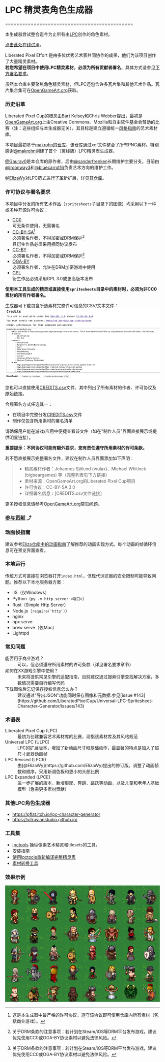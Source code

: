 # LPC 精灵表角色生成器  
=============================================

本生成器尝试整合迄今为止所有由[LPC](https://lpc.opengameart.org)创作的角色素材。

[点击此处在线试用](https://liberatedpixelcup.github.io/Universal-LPC-Spritesheet-Character-Generator/)。

Liberated Pixel Effort 是由多位优秀艺术家共同协作的成果，他们为该项目创作了大量精灵素材。  
**若您希望在项目中使用LPC精灵素材，必须为所有贡献者署名**，具体方式请参见[下方署名要求](#许可协议与署名要求)。

虽然本仓库主要聚焦角色精灵素材，但LPC还包含许多瓦片集和其他艺术作品。瓦片集合集可在[OpenGameArt.org](https://opengameart.org)获取。

### 历史沿革

Liberated Pixel Cup的概念由Bart Kelsey和Chris Webber提出，最初是[OpenGameArt.org](https://opengameart.org)上由Creative Commons、Mozilla和自由软件基金会赞助的比赛（注：这些组织与本生成器无关）。其目标是建立遵循统一[风格指南](https://lpc.opengameart.org/static/LPC-Style-Guide/build/index.html)的艺术素材库。

本项目最初基于[makrohn的仓库](https://github.com/makrohn/Universal-LPC-spritesheet)，该仓库通过xcf文件整合了所有PNG素材。特别感谢[@makrohn](https://github.com/makrohn)创建了首个（离线版）LPC精灵表生成器。

[@Gaurav0](https://github.com/Gaurav0)是本仓库的原作者，后由[@sanderfrenken](https://github.com/sanderfrenken)长期维护主要分支。目前由[@jrconway3](https://github.com/jrconway3)和[@bluecarrot16](https://github.com/bluecarrot16)负责艺术方向的维护工作。

[@ElizaWy](https://github.com/ElizaWy)对LPC范式进行了革新扩展，详见[其仓库](https://github.com/ElizaWy/LPC)。

### 许可协议与署名要求

本项目中分发的所有艺术作品（`spritesheets`子目录下的图像）均采用以下一种或多种开源许可协议：

- [CC0](https://creativecommons.org/public-domain/cc0/)  
  可无条件使用，无需署名
- [CC-BY-SA](https://creativecommons.org/licenses/by-sa/4.0/deed.zh)[^2]  
  必须署名作者，不得加密或DRM保护[^1]  
  且衍生作品必须采用相同协议发布
- [CC-BY](https://creativecommons.org/licenses/by/4.0/)  
  必须署名作者，不得加密或DRM保护[^1]
- [OGA-BY](https://static.opengameart.org/OGA-BY-3.0.txt)  
  必须署名作者，允许在DRM加密游戏中使用
- [GPL](https://www.gnu.org/licenses/gpl-3.0.en.html#license-text)  
  衍生作品必须采用GPL 3.0或更高版本发布

[^1]: 关于DRM条款的注意事项：若计划在Steam/iOS等DRM平台发布游戏，建议优先使用CC0或OGA-BY协议素材以避免法律风险。  
[^2]: 这是本生成器中最严格的许可协议，遵守该协议即可使用仓库内所有素材（包括商业游戏）。

**使用本工具生成的精灵或直接使用`spritesheets`目录中的素材时，必须为非CC0素材的所有作者署名。**

生成器可下载包含所选素材完整许可信息的CSV/文本文件：  
![授权文件截图](/readme-images/credits-sheet.png)

您也可以直接使用[CREDITS.csv](/CREDITS.csv)文件，其中列出了所有素材的作者、许可协议及原始链接。

合规署名方式任选其一：
- 在项目中完整分发[CREDITS.csv](/CREDITS.csv)文件
- 制作仅包含所用素材的署名清单

请确保用户能在游戏/应用中便捷查看该文件（如在"制作人员"界面直接展示或提供明显链接）。

**重要提示：不同协议可能有额外要求，您有责任遵守所用素材的许可条款。**

若不愿直接展示完整署名文件，建议在制作人员界面添加如下声明：

> - 精灵素材作者：Johannes Sjölund (wulax)、Michael Whitlock (bigbeargames) 等（完整列表见下方链接）  
> - 素材来源：OpenGameArt.org的Liberated Pixel Cup项目  
> - 许可协议：CC-BY-SA 3.0  
> - 详细署名信息：[CREDITS.csv文件链接]

更多授权信息请参考[OpenGameArt.org常见问题](https://opengameart.org/content/faq#q-proprietary)。

### [参与贡献](CONTRIBUTING.md) ⤴

### 动画帧指南

建议参考[Eliza仓库中的动画指南](https://github.com/ElizaWy/LPC/blob/f07f7f5892e67c932c68f70bb04472f2c64e46bc/Characters/_%20Guides%20%26%20Palettes/Animation%20Guides)了解推荐的动画实现方式。每个动画的帧循环信息可在预览界面查看。

### 本地运行

传统方式可直接在浏览器打开`index.html`，但现代浏览器的安全限制可能导致问题。推荐以下本地服务器方案：
- IIS（仅Windows）
- Python（`py -m http.server <端口>`）
- Rust（Simple Http Server）
- Node.js（`require('http')`）
- nginx
- npx serve
- brew serve（仅Mac）
- Lighttpd

### 常见问题

<dl>
  <dt>能否用于商业游戏？</dt>
  <dd>可以，但必须遵守所用素材的许可条款（详见署名要求章节）</dd>
  <dt>如何在XX游戏引擎中使用？</dt>
  <dd>未来将提供常见引擎的适配指南，目前建议通过搜索引擎查找解决方案，多数情况需要自行编写代码</dd>
  <dt>下载图像后忘记保存授权信息怎么办？</dt>
  <dd>建议通过"导出JSON"功能同时保存图像和元数据.参见[issue #143](https://github.com/LiberatedPixelCup/Universal-LPC-Spritesheet-Character-Generator/issues/143)</dd>
</dl>


### 术语表

<dl>
  <dt>Liberated Pixel Cup (LPC)</dt>
  <dd>最初为创建兼容艺术素材库的比赛，现指该素材库及其风格规范</dd>
  <dt>Universal LPC (ULPC)</dt>
  <dd>LPC的扩展版本，增加了新动画尺寸和基础动作，最显著的特点是加入了超尺寸武器动画帧</dd>
  <dt>LPC Revised (LPCR)</dt>
  <dd>由[@ElizaWy](https://github.com/ElizaWy)提出的修订版，调整了动画帧数和顺序，采用新调色板和更小的头部比例</dd>
  <dt>LPC Expanded (LPCE)</dt>
  <dd>进一步扩展的版本，新增攀爬、奔跑、跳跃等动画，以及儿童和老年人基础模型（急需更多素材贡献）</dd>
</dl>

### 其他LPC角色生成器

- https://pflat.itch.io/lpc-character-generator  
- https://vitruvianstudio.github.io/

### 工具集

- [lpctools](https://github.com/bluecarrot16/lpctools)  操纵像素艺术精灵和tilesets的工具。
- [安装指南](tools/LPCTOOLS.md)  
- [使用lpctools重新编译完整精灵表](tools/REBUILD.md)  
- [素材转换工具](tools/VITRUVIAN.md)  

### 效果示例
![示例图片](/readme-images/example.png)